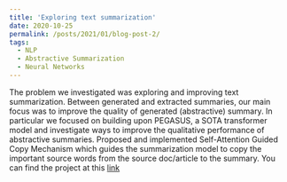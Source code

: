 ```yaml
---
title: 'Exploring text summarization'
date: 2020-10-25
permalink: /posts/2021/01/blog-post-2/
tags:
  - NLP
  - Abstractive Summarization
  - Neural Networks
---
```


The problem we investigated was exploring and improving text summarization. Between generated and extracted summaries, our main focus was to improve the quality of generated (abstractive) summary. In particular we focused on building upon PEGASUS, a SOTA transformer model and investigate ways to improve the qualitative performance of abstractive summaries. Proposed and implemented Self-Attention Guided Copy Mechanism which guides the summarization model to copy the important source words from the source doc/article to the summary. You can find the project at this [link](https://github.com/ericsengithub/AbstractiveSummarizationCSE291)
